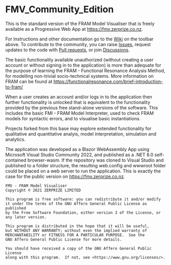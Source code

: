 # FMV_Community_Edition
This is the standard version of the FRAM Model Visualiser that is freely available as a Progressive Web App at https://fmv.zerprize.co.nz.

For Instructions and other documentation go to the [Wiki](https://github.com/Zerprize-Limited/FMV_Community_Edition/wiki) on the toolbar above. To contribute to the community, you can raise [Issues](https://github.com/Zerprize-Limited/FMV_Community_Edition/issues), request updates to the code with [Pull requests](https://github.com/Zerprize-Limited/FMV_Community_Edition/pulls), or join [Discussions](https://github.com/Zerprize-Limited/FMV_Community_Edition/discussions).

The basic functionality available unauthorized (without creating a user account or without signing in to the application) is more than adequate for the purpose of learning the FRAM - Functional Resonance Analysis Method, for modelling non-trivial socio-technical systems. More information on FRAM can be found at https://functionalresonance.com/brief-introduction-to-fram/

When a user creates an account and/or logs in to the application then further functionality is unlocked that is equivalent to the functionality provided by the previous free stand-alone versions of the software. This includes the basic FMI - FRAM Model Interpreter, used to check FRAM models for syntactic errors, and to visualise basic instantiations.

Projects forked from this base may explore extended functionality for qualitative and quantitative analyis, model interpretation, simulation and analytics.

The application was developed as a Blazor WebAssembly App using Microsoft Visual Studio Community 2022, and published as a .NET 8.0 self-contained browser-wasm. If the repository was cloned to Visual Studio and published to a folder structure, the resulting web.config and wwwroot folder could be placed on a web server to run the application. This is exactly the case for the public version on https://fmv.zerprize.co.nz.

    FMV - FRAM Model Visualiser
    Copyright © 2021 ZERPRIZE LIMITED

    This program is free software: you can redistribute it and/or modify
    it under the terms of the GNU Affero General Public License as published
    by the Free Software Foundation, either version 3 of the License, or
    any later version.

    This program is distributed in the hope that it will be useful,
    but WITHOUT ANY WARRANTY; without even the implied warranty of
    MERCHANTABILITY or FITNESS FOR A PARTICULAR PURPOSE.  See the
    GNU Affero General Public License for more details.

    You should have received a copy of the GNU Affero General Public License
    along with this program.  If not, see <https://www.gnu.org/licenses/>.
